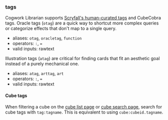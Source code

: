 ### tags

Cogwork Librarian supports [Scryfall's human-curated tags](https://scryfall.com/docs/tagger-tags) and CubeCobra tags.
Oracle tags (`otag`) are a quick way to shortcut more complex queries or categorize effects that don't map to a single query.
- aliases: `otag`, `oracletag`, `function`
- operators: `:`, `=`
- valid inputs: rawtext

Illustration tags (`atag`) are critical for finding cards that fit an aesthetic goal instead of a purely mechanical one.
- aliases: `atag`, `arttag`, `art`
- operators: `:`, `=`
- valid inputs: rawtext

#### Cube tags
When filtering a cube on the [cube list page](/cube/soskgy/list) or [cube search page](/cube/soskgy/table), search for cube tags with `tag:tagname`.
This is equivalent to using `cube:cubeid.tagname`.